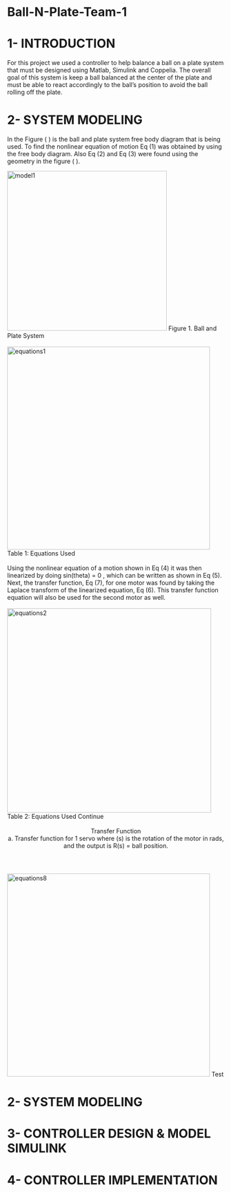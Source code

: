 # Ball-N-Plate-Team-1

# 1- INTRODUCTION

  For this project we used a controller to help balance a ball on a plate system that must be designed using Matlab, Simulink and Coppelia. The overall goal of this system is keep   a ball balanced at the center of the plate and must be able to react accordingly to the ball’s position to avoid the ball rolling off the plate. 

# 2- SYSTEM MODELING

In the Figure ( ) is the ball and plate system free body diagram that is being used. To find the nonlinear equation of motion Eq (1) was obtained by using the free body diagram. Also Eq (2) and Eq (3) were found using the geometry in the figure ( ). 

<img width="370" alt="model1" src="https://user-images.githubusercontent.com/76410573/102726544-76e2b100-42d4-11eb-9b7c-9d6543911034.png">
Figure 1. Ball and Plate System

<br>
<br>

<img width="470" alt="equations1" src="https://user-images.githubusercontent.com/76410573/102726924-36d0fd80-42d7-11eb-9852-108088fde928.png">
Table 1: Equations Used
<br>
<br>
Using the nonlinear equation of a motion shown in Eq (4) it was then linearized by doing sin(theta) = 0 , which can be written as shown in Eq (5). Next, the transfer function, Eq (7), for one motor was found by taking the Laplace transform of the linearized equation, Eq (6). This transfer function equation will also be used for the second motor as well.
<br>
<br>
<img width="473" alt="equations2" src="https://user-images.githubusercontent.com/76410573/102726966-844d6a80-42d7-11eb-80d1-2a52e31be046.png">
Table 2: Equations Used Continue
<br>
<br>
<header>
  Transfer Function 
<br>
   a. Transfer function for 1 servo where (s) is the rotation of the motor in rads, and the output is R(s) = ball position.
</header>
<img width="470" alt="equations8" src="https://user-images.githubusercontent.com/76410573/102728117-c6c67580-42de-11eb-85e0-9a8bb302fb3f.png">
Test

# 2- SYSTEM MODELING

# 3- CONTROLLER DESIGN & MODEL SIMULINK

# 4- CONTROLLER IMPLEMENTATION

